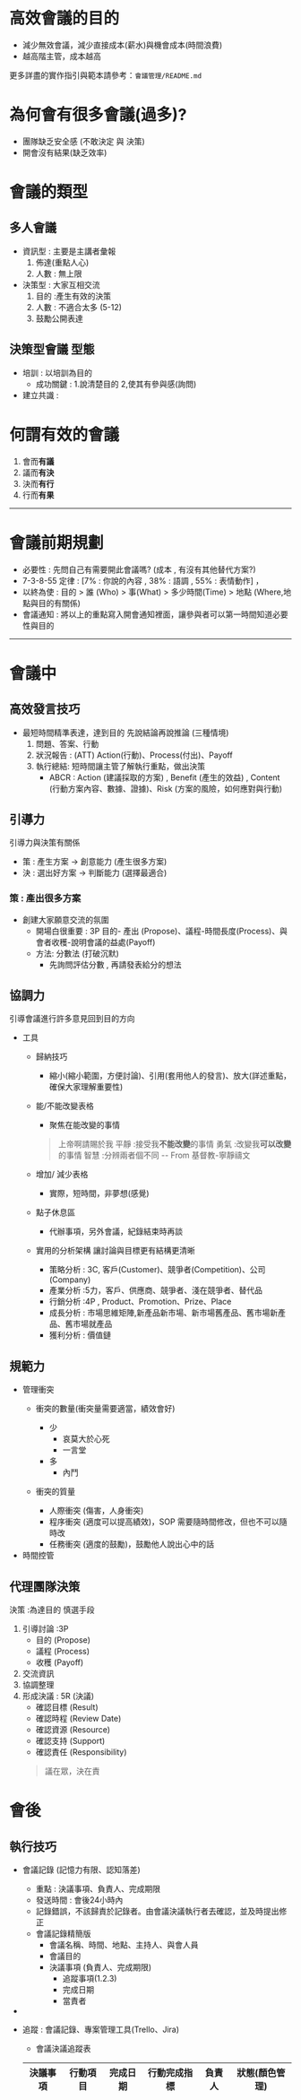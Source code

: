 # 高效會議的目的
- 減少無效會議，減少直接成本(薪水)與機會成本(時間浪費)
- 越高階主管，成本越高

更多詳盡的實作指引與範本請參考：`會議管理/README.md`

# 為何會有很多會議(過多)?
- 團隊缺乏安全感 (不敢決定 與 決策)
- 開會沒有結果(缺乏效率)

# 會議的類型
## 多人會議
- 資訊型 : 主要是主講者彙報
    1. 佈達(重點人心)
    2. 人數 : 無上限
- 決策型 : 大家互相交流
    1. 目的 :產生有效的決策
    2. 人數 : 不適合太多 (5-12)
    3. 鼓勵公開表達

## 決策型會議 型態
  - 培訓 : 以培訓為目的
      - 成功關鍵 : 1.說清楚目的 2,使其有參與感(詢問)
  - 建立共識 :

# 何謂有效的會議
  1. 會而**有議**
  2. 議而**有決**
  3. 決而**有行**
  4. 行而**有果**

---
# 會議前期規劃
 - 必要性 : 先問自己有需要開此會議嗎? (成本 , 有沒有其他替代方案?)
 - 7-3-8-55 定律 : [7% : 你說的內容 , 38% : 語調 , 55% : 表情動作] ，
 - 以終為使 : 目的 > 誰 (Who) > 事(What) > 多少時間(Time) > 地點 (Where,地點與目的有關係) 
 - 會議通知 : 將以上的重點寫入開會通知裡面，讓參與者可以第一時間知道必要性與目的
--- 
# 會議中 
## 高效發言技巧
- 最短時間精準表達，達到目的
  先說結論再說推論 (三種情境)
    1. 問題、答案、行動
    2. 狀況報告 :  (ATT) Action(行動)、Process(付出)、Payoff
    3. 執行總結: 短時間讓主管了解執行重點，做出決策
       - ABCR : Action (建議採取的方案) , Benefit (產生的效益) , Content (行動方案內容、數據、證據)、Risk (方案的風險，如何應對與行動)
## 引導力
引導力與決策有關係
- 策 : 產生方案 -> 創意能力 (產生很多方案)
- 決 : 選出好方案 -> 判斷能力 (選擇最適合)

### 策 : 產出很多方案
- 創建大家願意交流的氛圍
  - 開場白很重要 : 3P 目的- 產出 (Propose)、議程-時間長度(Process)、與會者收穫-說明會議的益處(Payoff)
  - 方法: 分數法 (打破沉默)
    - 先詢問評估分數 , 再請發表給分的想法 
## 協調力
引導會議進行許多意見回到目的方向
- 工具
  - 歸納技巧
    - 縮小(縮小範圍，方便討論)、引用(套用他人的發言)、放大(詳述重點，確保大家理解重要性)
  - 能/不能改變表格
    - 聚焦在能改變的事情
    > 上帝啊請賜於我
    >   平靜 :接受我**不能改變**的事情
    >   勇氣 :改變我**可以改變**的事情
    >   智慧 :分辨兩者個不同
    >  -- From 基督教-寧靜禱文
  
  - 增加/ 減少表格
    - 實際，短時間，非夢想(感覺)
  
  - 點子休息區
    - 代辦事項，另外會議，紀錄結束時再談
  - 實用的分析架構
    讓討論與目標更有結構更清晰
    - 策略分析 : 3C, 客戶(Customer)、競爭者(Competition)、公司(Company)
    - 產業分析 :5力，客戶、供應商、競爭者、淺在競爭者、替代品
    - 行銷分析 :4P , Product、Promotion、Prize、Place
    - 成長分析 : 市場思維矩陣,新產品新市場、新市場舊產品、舊市場新產品、舊市場就產品
    - 獲利分析 : 價值鏈
## 規範力
- 管理衝突
  - 衝突的數量(衝突量需要適當，績效會好)
    - 少
      - 哀莫大於心死
      - 一言堂
    - 多
      - 內鬥

  - 衝突的質量 
    - 人際衝突 (傷害，人身衝突)
    - 程序衝突 (適度可以提高績效)，SOP 需要隨時間修改，但也不可以隨時改
    - 任務衝突 (適度的鼓勵)，鼓勵他人說出心中的話
- 時間控管

## 代理團隊決策
決策 :為達目的 慎選手段
1. 引導討論 :3P
   - 目的 (Propose)
   - 議程 (Process)
   - 收穫 (Payoff)
2. 交流資訊
3. 協調整理
4. 形成決議 : 5R (決議)
   - 確認目標 (Result)
   - 確認時程 (Review Date)
   - 確認資源 (Resource)
   - 確認支持 (Support)
   - 確認責任 (Responsibility)
    > 議在眾，決在責

# 會後
## 執行技巧
- 會議記錄 (記憶力有限、認知落差)
  - 重點 : 決議事項、負責人、完成期限
  - 發送時間 : 會後24小時內
  - 記錄錯誤，不該歸責於記錄者。由會議決議執行者去確認，並及時提出修正
  - 會議記錄精簡版
    - 會議名稱、時間、地點、主持人、與會人員
    - 會議目的
    - 決議事項 (負責人、完成期限)
      - 追蹤事項(1.2.3)
      - 完成日期
      - 當責者
- 
- 追蹤 : 會議記錄、專案管理工具(Trello、Jira)
  - 會議決議追蹤表

  | 決議事項 | 行動項目 | 完成日期 | 行動完成指標 | 負責人 | 狀態(顏色管理) |
  | -------- | -------- | -------- | -------------- | ------ | ---------|
